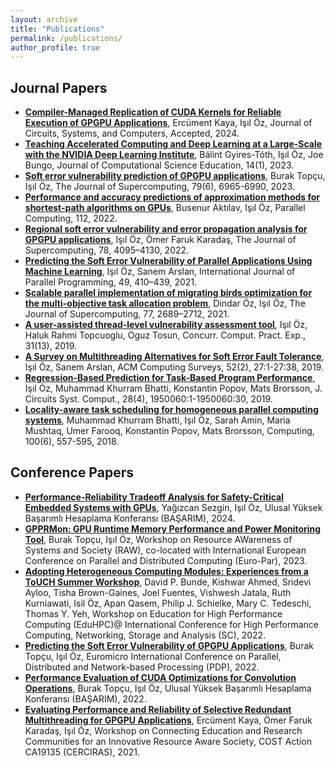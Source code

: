 ```yaml
---
layout: archive
title: "Publications"
permalink: /publications/
author_profile: true
---
```


Journal Papers
---
- **[Compiler-Managed Replication of CUDA Kernels for Reliable Execution of GPGPU Applications](https://www.worldscientific.com/doi/10.1142/S0218126624502542)**, Ercüment Kaya, Işıl Öz, Journal of Circuits, Systems, and Computers, Accepted, 2024.
- **[Teaching Accelerated Computing and Deep Learning at a Large-Scale with the NVIDIA Deep Learning Institute](https://doi.org/10.22369/issn.2153-4136/14/1/4)**, Bálint Gyires-Tóth, Işıl Öz, Joe Bungo, Journal of Computational Science Education, 14(1), 2023.
- **[Soft error vulnerability prediction of GPGPU applications](https://link.springer.com/article/10.1007/s11227-022-04933-2)**, Burak Topçu, Işıl Öz, The Journal of Supercomputing, 79(6), 6965-6990, 2023.
- **[Performance and accuracy predictions of approximation methods for shortest-path algorithms on GPUs](https://www.sciencedirect.com/science/article/abs/pii/S0167819122000400)**, Busenur Aktılav, Işıl Öz, Parallel Computing, 112, 2022.
- **[Regional soft error vulnerability and error propagation analysis for GPGPU applications](https://link.springer.com/article/10.1007/s11227-021-04026-6)**, Işıl Öz, Ömer Faruk Karadaş, The Journal of Supercomputing, 78, 4095–4130, 2022.
- **[Predicting the Soft Error Vulnerability of Parallel Applications Using Machine Learning](https://link.springer.com/article/10.1007/s10766-021-00707-0)**, Işıl Öz, Sanem Arslan, International Journal of Parallel Programming, 49, 410–439, 2021.
- **[Scalable parallel implementation of migrating birds optimization for the multi-objective task allocation problem](https://link.springer.com/article/10.1007/s11227-020-03369-w)**, Dindar Öz, Işıl Öz, The Journal of Supercomputing, 77, 2689–2712, 2021.
- **[A user-assisted thread-level vulnerability assessment tool](https://onlinelibrary.wiley.com/doi/abs/10.1002/cpe.5085)**, Işıl Öz, Haluk Rahmi Topcuoglu, Oguz Tosun, Concurr. Comput. Pract. Exp., 31(13), 2019.
- **[A Survey on Multithreading Alternatives for Soft Error Fault Tolerance](https://dl.acm.org/doi/abs/10.1145/3302255)**, Işıl Öz, Sanem Arslan, ACM Computing Surveys, 52(2), 27:1-27:38, 2019.
- **[Regression-Based Prediction for Task-Based Program Performance](https://www.worldscientific.com/doi/10.1142/S0218126619500609)**, Işıl Öz, Muhammad Khurram Bhatti, Konstantin Popov, Mats Brorsson, J. Circuits Syst. Comput., 28(4), 1950060:1-1950060:30, 2019.
- **[Locality-aware task scheduling for homogeneous parallel computing systems](https://link.springer.com/article/10.1007/s00607-017-0581-6)**, Muhammad Khurram Bhatti, Işıl Öz, Sarah Amin, Maria Mushtaq, Umer Farooq, Konstantin Popov, Mats Brorsson, Computing, 100(6), 557-595, 2018.

Conference Papers
---
- **[Performance-Reliability Tradeoff Analysis for Safety-Critical Embedded Systems with GPUs](https://indico.truba.gov.tr/event/140/)**, Yağızcan Sezgin, Işıl Öz, Ulusal Yüksek Başarımlı Hesaplama Konferansı (BAŞARIM), 2024.
- **[GPPRMon: GPU Runtime Memory Performance and Power Monitoring Tool](https://link.springer.com/chapter/10.1007/978-3-031-48803-0_2)**, Burak Topçu, Işıl Öz, Workshop on Resource AWareness of Systems and Society (RAW), co-located with International European Conference on Parallel and Distributed Computing (Euro-Par), 2023.
- **[Adopting Heterogeneous Computing Modules: Experiences from a ToUCH Summer Workshop](https://ieeexplore.ieee.org/document/10027539/)**, David P. Bunde, Kishwar Ahmed, Sridevi Ayloo, Tisha Brown-Gaines, Joel Fuentes, Vishwesh Jatala, Ruth Kurniawati, Isil Öz, Apan Qasem, Philip J. Schielke, Mary C. Tedeschi, Thomas Y. Yeh, Workshop on Education for High Performance Computing (EduHPC)@ International Conference for High Performance Computing, Networking, Storage and Analysis (SC), 2022.
- **[Predicting the Soft Error Vulnerability of GPGPU Applications](https://ieeexplore.ieee.org/document/9756720)**, Burak Topçu, Işıl Öz, Euromicro International Conference on Parallel, Distributed and Network-based Processing (PDP), 2022.
- **[Performance Evaluation of CUDA Optimizations for Convolution Operations](https://indico.truba.gov.tr/event/50/attachments/231/457/BASARIM2022_Proceedings.pdf)**, Burak Topçu, Işıl Öz, Ulusal Yüksek Başarımlı Hesaplama Konferansı (BAŞARIM), 2022.
- **[Evaluating Performance and Reliability of Selective Redundant Multithreading for GPGPU Applications](http://ceur-ws.org/Vol-3145/paper01.pdf)**, Ercüment Kaya, Ömer Faruk Karadaş, Işıl Öz, Workshop on Connecting Education and Research Communities for an Innovative Resource Aware Society, COST Action CA19135 (CERCIRAS), 2021.
